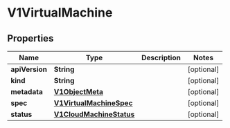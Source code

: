# V1VirtualMachine

## Properties
Name | Type | Description | Notes
------------ | ------------- | ------------- | -------------
**apiVersion** | **String** |  |  [optional]
**kind** | **String** |  |  [optional]
**metadata** | [**V1ObjectMeta**](V1ObjectMeta.md) |  |  [optional]
**spec** | [**V1VirtualMachineSpec**](V1VirtualMachineSpec.md) |  |  [optional]
**status** | [**V1CloudMachineStatus**](V1CloudMachineStatus.md) |  |  [optional]
